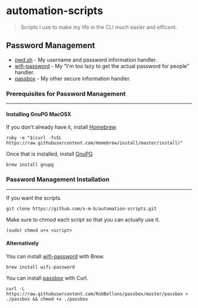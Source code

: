 # automation-scripts
> Scripts I use to make my life in the CLI much easier and efficent.

## Password Management
-	[pwd.sh](https://github.com/drduh/pwd.sh) - My username and password information handler.
-	[wifi-password](https://github.com/rauchg/wifi-password) - My "I'm too lazy to get the actual password for people" handler.
- 	[passbox](https://github.com/RobBollons/passbox) - My other secure information handler.

### Prerequisites for Password Management
---
#### Installing GnuPG MacOSX
If you don't already have it, install [Homebrew](http://brew.sh/).
```
ruby -e "$(curl -fsSL https://raw.githubusercontent.com/Homebrew/install/master/install)"
```
Once that is installed, install [GnuPG](https://www.gnupg.org/)
```
brew install gnupg
```
### Password Management Installation
---
If you want the scripts.
```
git clone https://github.com/n-m-b/automation-scripts.git
```
Make sure to chmod each script so that you can actually use it.
```
(sudo) chmod u+x <script>
```
#### Alternatively
You can install [wifi-password](https://github.com/rauchg/wifi-password) with Brew.
```
brew install wifi-password
```
You can install [passbox](https://github.com/RobBollons/passbox) with Curl.
```
curl -L https://raw.githubusercontent.com/RobBollons/passbox/master/passbox > ./passbox && chmod +x ./passbox
```

